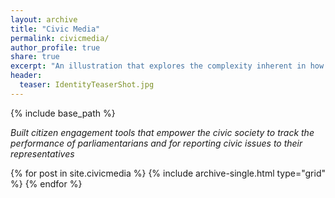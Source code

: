 ```yaml
---
layout: archive
title: "Civic Media"
permalink: civicmedia/
author_profile: true
share: true 
excerpt: "An illustration that explores the complexity inherent in how an individual understands themselves."
header:
  teaser: IdentityTeaserShot.jpg
---
```

{% include base_path %}


*Built citizen engagement tools that empower the civic society 
to  track the performance of parliamentarians and for 
reporting civic issues to their representatives*

<!-- <figure class="half">
  <a href="/healthcare" target="_blank"> 
    <img src="/images/koldokta.png">
  </a>
   <a href="/healthcare" target="_blank">
    <img src="/images/teamimage2.jpg">
   </a>
</figure>  -->

<div class="grid__wrapper">
  {% for post in site.civicmedia %}
    {% include archive-single.html type="grid" %}
  {% endfor %}
</div>